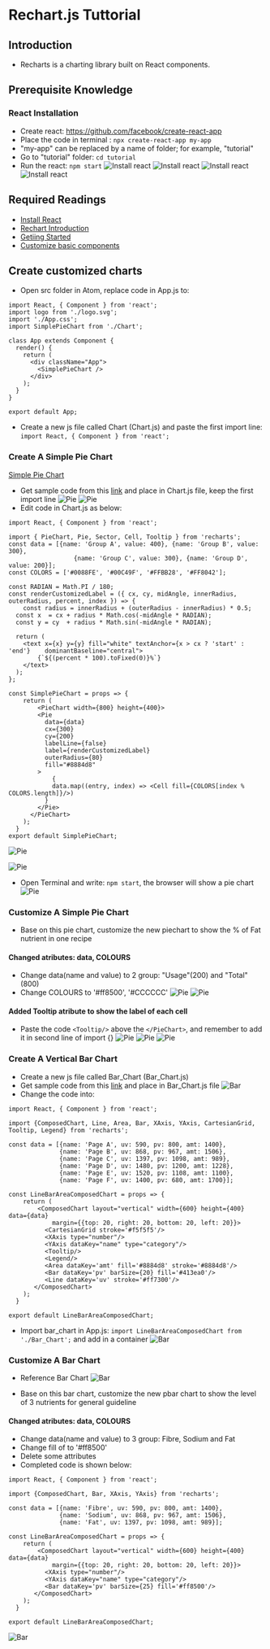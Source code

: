 
# Rechart.js Tuttorial
## Introduction
- Recharts is a charting library built on React components. 

## Prerequisite Knowledge
### React Installation 
- Create react: https://github.com/facebook/create-react-app
- Place the code in terminal : `npx create-react-app my-app` 
- "my-app" can be replaced by a name of folder; for example, "tutorial" 
- Go to "tutorial" folder: `cd tutorial`
- Run the react: `npm start`
![Install react](../images/create_react_folder.png)
![Install react](../images/tutorial_folder.png)
![Install react](../images/local.png)
![Install react](../images/sucessful.png)

## Required Readings
- [Install React](https://github.com/facebook/create-react-app)
- [Rechart Introduction](http://recharts.org/en-US/guide)
- [Getiing Started](http://recharts.org/en-US/guide/getting-started)
- [Customize basic components](http://recharts.org/en-US/guide/customize)

## Create customized charts
- Open src folder in Atom, replace code in App.js to: 

```
import React, { Component } from 'react';
import logo from './logo.svg';
import './App.css';
import SimplePieChart from './Chart';

class App extends Component {
  render() {
    return (
      <div className="App">
        <SimplePieChart />
      </div>
    );
  }
}

export default App;
```
- Create a new js file called Chart (Chart.js) and paste the first import line: `import React, { Component } from 'react';`

### Create A Simple Pie Chart
[Simple Pie Chart](http://recharts.org/en-US/examples/PieChartWithCustomizedLabel)
- Get sample code from this [link](https://jsfiddle.net/alidingling/c9pL8k61/) and place in Chart.js file, keep the first import line
![Pie](../images/pie1.png)
![Pie](../images/pie2.png)
- Edit code in Chart.js as below:
```
import React, { Component } from 'react';

import { PieChart, Pie, Sector, Cell, Tooltip } from 'recharts';
const data = [{name: 'Group A', value: 400}, {name: 'Group B', value: 300},
                  {name: 'Group C', value: 300}, {name: 'Group D', value: 200}];
const COLORS = ['#0088FE', '#00C49F', '#FFBB28', '#FF8042'];

const RADIAN = Math.PI / 180;
const renderCustomizedLabel = ({ cx, cy, midAngle, innerRadius, outerRadius, percent, index }) => {
 	const radius = innerRadius + (outerRadius - innerRadius) * 0.5;
  const x  = cx + radius * Math.cos(-midAngle * RADIAN);
  const y = cy  + radius * Math.sin(-midAngle * RADIAN);

  return (
    <text x={x} y={y} fill="white" textAnchor={x > cx ? 'start' : 'end'} 	dominantBaseline="central">
    	{`${(percent * 100).toFixed(0)}%`}
    </text>
  );
};

const SimplePieChart = props => {
  	return (
    	<PieChart width={800} height={400}>
        <Pie
          data={data}
          cx={300}
          cy={200}
          labelLine={false}
          label={renderCustomizedLabel}
          outerRadius={80}
          fill="#8884d8"
        >
        	{
          	data.map((entry, index) => <Cell fill={COLORS[index % COLORS.length]}/>)
          }
        </Pie>
      </PieChart>
    );
  }
export default SimplePieChart;
```
![Pie](../images/pie3.png)

![Pie](../images/pie4.png)
- Open Terminal and write: `npm start`, the browser will show a pie chart
![Pie](../images/pie5.png)

### Customize A Simple Pie Chart
- Base on this pie chart, customize the new piechart to show the % of Fat nutrient in one recipe
#### Changed atributes: data, COLOURS
- Change data(name and value) to 2 group: "Usage"(200) and "Total"(800)
- Change COLOURS to '#ff8500', '#CCCCCC'
![Pie](../images/pie6.png)
![Pie](../images/pie7.png)

#### Added Tooltip atribute to show the label of each cell
- Paste the code `<Tooltip/>` above the `</PieChart>`, and remember to add it in second line of import {}
![Pie](../images/pie8.png)
![Pie](../images/pie9.png)
![Pie](../images/pie10.png)

### Create A Vertical Bar Chart
- Create a new js file called Bar_Chart (Bar_Chart.js) 
- Get sample code from this [link](https://jsfiddle.net/alidingling/shjsn5su/) and place in Bar_Chart.js file
![Bar](../images/bar1.png)
- Change the code into: 
```
import React, { Component } from 'react';

import {ComposedChart, Line, Area, Bar, XAxis, YAxis, CartesianGrid, Tooltip, Legend} from 'recharts';

const data = [{name: 'Page A', uv: 590, pv: 800, amt: 1400},
              {name: 'Page B', uv: 868, pv: 967, amt: 1506},
              {name: 'Page C', uv: 1397, pv: 1098, amt: 989},
              {name: 'Page D', uv: 1480, pv: 1200, amt: 1228},
              {name: 'Page E', uv: 1520, pv: 1108, amt: 1100},
              {name: 'Page F', uv: 1400, pv: 680, amt: 1700}];

const LineBarAreaComposedChart = props => {
  	return (
    	<ComposedChart layout="vertical" width={600} height={400} data={data}
            margin={{top: 20, right: 20, bottom: 20, left: 20}}>
          <CartesianGrid stroke='#f5f5f5'/>
          <XAxis type="number"/>
          <YAxis dataKey="name" type="category"/>
          <Tooltip/>
          <Legend/>
          <Area dataKey='amt' fill='#8884d8' stroke='#8884d8'/>
          <Bar dataKey='pv' barSize={20} fill='#413ea0'/>
          <Line dataKey='uv' stroke='#ff7300'/>
       </ComposedChart>
    );
  }

export default LineBarAreaComposedChart;
```
- Import bar_chart in App.js: `import LineBarAreaComposedChart from './Bar_Chart';` and add in a container
![Bar](../images/bar2.png)

### Customize A Bar Chart
- Reference Bar Chart
![Bar](../images/bar3.png)

- Base on this bar chart, customize the new pbar chart to show the level of 3 nutrients for general guideline
#### Changed atributes: data, COLOURS
- Change data(name and value) to 3 group: Fibre, Sodium and Fat
- Change fill of <Bar> to '#ff8500'
- Delete some attributes
- Completed code is shown below:

```
import React, { Component } from 'react';

import {ComposedChart, Bar, XAxis, YAxis} from 'recharts';

const data = [{name: 'Fibre', uv: 590, pv: 800, amt: 1400},
              {name: 'Sodium', uv: 868, pv: 967, amt: 1506},
              {name: 'Fat', uv: 1397, pv: 1098, amt: 989}];

const LineBarAreaComposedChart = props => {
  	return (
    	<ComposedChart layout="vertical" width={600} height={400} data={data}
            margin={{top: 20, right: 20, bottom: 20, left: 20}}>
          <XAxis type="number"/>
          <YAxis dataKey="name" type="category"/>
          <Bar dataKey='pv' barSize={25} fill='#ff8500'/>
       </ComposedChart>
    );
  }

export default LineBarAreaComposedChart;
```
![Bar](../images/bar4.png)













